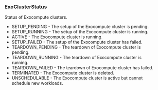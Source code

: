 ### ExoClusterStatus
Status of Exocompute clusters.

- SETUP_PENDING - The setup of the Exocompute cluster is pending.
- SETUP_RUNNING - The setup of the Exocompute cluster is running.
- ACTIVE - The Exocompute cluster is running.
- SETUP_FAILED - The setup of the Exocompute cluster has failed.
- TEARDOWN_PENDING - The teardown of Exocompute cluster is pending.
- TEARDOWN_RUNNING - The teardown of Exocompute cluster is running.
- TEARDOWN_FAILED - The teardown of Exocompute cluster has failed.
- TERMINATED - The Exocompute cluster is deleted.
- UNSCHEDULABLE - The Exocompute cluster is active but cannot schedule new workloads.
